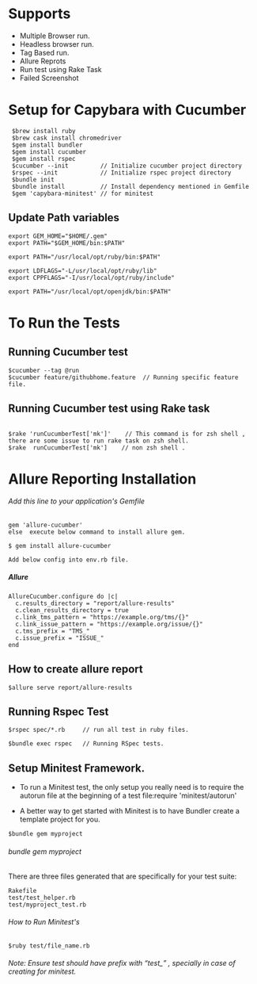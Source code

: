  # Supports #
  - Multiple Browser run.
  - Headless browser run.
  - Tag Based run.
  - Allure Reprots
  - Run test using Rake Task
  - Failed Screenshot

# Setup for Capybara with Cucumber #

```
 $brew install ruby
 $brew cask install chromedriver
 $gem install bundler
 $gem install cucumber
 $gem install rspec
 $cucumber --init         // Initialize cucumber project directory
 $rspec --init            // Initialize rspec project directory
 $bundle init
 $bundle install          // Install dependency mentioned in Gemfile
 $gem 'capybara-minitest' // for minitest 
```
## Update Path variables

```
export GEM_HOME="$HOME/.gem"
export PATH="$GEM_HOME/bin:$PATH"

export PATH="/usr/local/opt/ruby/bin:$PATH"

export LDFLAGS="-L/usr/local/opt/ruby/lib"
export CPPFLAGS="-I/usr/local/opt/ruby/include"

export PATH="/usr/local/opt/openjdk/bin:$PATH"
```

# To Run the Tests 

## Running Cucumber test

```
$cucumber --tag @run
$cucumber feature/githubhome.feature  // Running specific feature file.
```

## Running Cucumber test using Rake task
```

$rake 'runCucumberTest['mk']'    // This command is for zsh shell , there are some issue to run rake task on zsh shell.
$rake  runCucumberTest['mk']    // non zsh shell .
```

# Allure Reporting Installation

###### Add this line to your application's Gemfile

```
gem 'allure-cucumber'
else  execute below command to install allure gem.

$ gem install allure-cucumber

Add below config into env.rb file.
```

##### Allure

```
AllureCucumber.configure do |c|
  c.results_directory = "report/allure-results"
  c.clean_results_directory = true
  c.link_tms_pattern = "https://example.org/tms/{}"
  c.link_issue_pattern = "https://example.org/issue/{}"
  c.tms_prefix = "TMS_"
  c.issue_prefix = "ISSUE_"
end
```

## How to create allure report

```
$allure serve report/allure-results 
```

## Running Rspec Test

```
$rspec spec/*.rb     // run all test in ruby files.

$bundle exec rspec   // Running RSpec tests.
```

## Setup Minitest Framework.
- To run a Minitest test, the only setup you really need is to require the autorun file at the beginning of a test
 file:require 'minitest/autorun'
 
- A better way to get started with Minitest is to have Bundler create a template project for you.
```
$bundle gem myproject
```
###### bundle gem myproject

There are three files generated that are specifically for your test suite:
```
Rakefile
test/test_helper.rb
test/myproject_test.rb
```

###### How to Run Minitest's

```
$ruby test/file_name.rb
```

###### Note: Ensure test should have prefix with “test_” , specially in case of creating for minitest.



